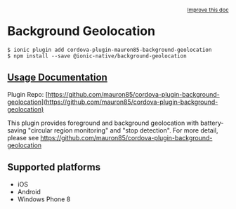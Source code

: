 <a style="float:right;font-size:12px;" href="http://github.com/driftyco/ionic-native/edit/master/src/@ionic-native/plugins/background-geolocation/index.ts#L289">
  Improve this doc
</a>

# Background Geolocation

```
$ ionic plugin add cordova-plugin-mauron85-background-geolocation
$ npm install --save @ionic-native/background-geolocation
```

## [Usage Documentation](https://ionicframework.com/docs/native/background-geolocation/)

Plugin Repo: [https://github.com/mauron85/cordova-plugin-background-geolocation](https://github.com/mauron85/cordova-plugin-background-geolocation)

This plugin provides foreground and background geolocation with battery-saving "circular region monitoring" and "stop detection". For
more detail, please see https://github.com/mauron85/cordova-plugin-background-geolocation

## Supported platforms
- iOS
- Android
- Windows Phone 8



